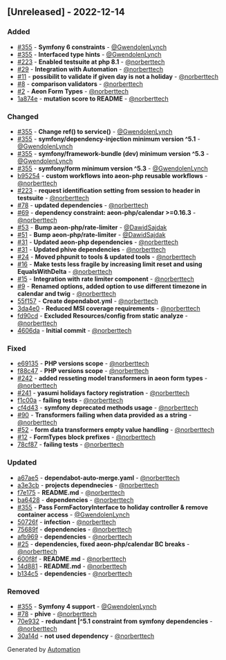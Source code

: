 ## [Unreleased] - 2022-12-14

### Added
- [#355](https://github.com/aeon-php/symfony-bundle/pull/355) - **Symfony 6 constraints** - [@GwendolenLynch](https://github.com/GwendolenLynch)
- [#355](https://github.com/aeon-php/symfony-bundle/pull/355) - **Interfaced type hints** - [@GwendolenLynch](https://github.com/GwendolenLynch)
- [#223](https://github.com/aeon-php/symfony-bundle/pull/223) - **Enabled testsuite at php 8.1** - [@norberttech](https://github.com/norberttech)
- [#29](https://github.com/aeon-php/symfony-bundle/pull/29) - **Integration with Automation** - [@norberttech](https://github.com/norberttech)
- [#11](https://github.com/aeon-php/symfony-bundle/pull/11) - **possibilit to validate if given day is not a holiday** - [@norberttech](https://github.com/norberttech)
- [#8](https://github.com/aeon-php/symfony-bundle/pull/8) - **comparison validators** - [@norberttech](https://github.com/norberttech)
- [#2](https://github.com/aeon-php/symfony-bundle/pull/2) - **Aeon Form Types** - [@norberttech](https://github.com/norberttech)
- [1a874e](https://github.com/aeon-php/symfony-bundle/commit/1a874ef13537e683a646e228db5e33b223d44bb7) - **mutation score to README** - [@norberttech](https://github.com/norberttech)

### Changed
- [#355](https://github.com/aeon-php/symfony-bundle/pull/355) - **Change ref() to service()** - [@GwendolenLynch](https://github.com/GwendolenLynch)
- [#355](https://github.com/aeon-php/symfony-bundle/pull/355) - **symfony/dependency-injection minimum version ^5.1** - [@GwendolenLynch](https://github.com/GwendolenLynch)
- [#355](https://github.com/aeon-php/symfony-bundle/pull/355) - **symfony/framework-bundle (dev) minimum version ^5.3** - [@GwendolenLynch](https://github.com/GwendolenLynch)
- [#355](https://github.com/aeon-php/symfony-bundle/pull/355) - **symfony/form minimum version ^5.3** - [@GwendolenLynch](https://github.com/GwendolenLynch)
- [b95254](https://github.com/aeon-php/symfony-bundle/commit/b95254175e6557979770d983c3578196edcb1165) - **custom workflows into aeon-php reusable workflows** - [@norberttech](https://github.com/norberttech)
- [#223](https://github.com/aeon-php/symfony-bundle/pull/223) - **request identification setting from session to header in testsuite** - [@norberttech](https://github.com/norberttech)
- [#78](https://github.com/aeon-php/symfony-bundle/pull/78) - **updated dependencies** - [@norberttech](https://github.com/norberttech)
- [#69](https://github.com/aeon-php/symfony-bundle/pull/69) - **dependency constraint: aeon-php/calendar >=0.16.3** - [@norberttech](https://github.com/norberttech)
- [#53](https://github.com/aeon-php/symfony-bundle/pull/53) - **Bump aeon-php/rate-limiter** - [@DawidSajdak](https://github.com/DawidSajdak)
- [#51](https://github.com/aeon-php/symfony-bundle/pull/51) - **Bump aeon-php/rate-limiter** - [@DawidSajdak](https://github.com/DawidSajdak)
- [#31](https://github.com/aeon-php/symfony-bundle/pull/31) - **Updated aeon-php dependencies** - [@norberttech](https://github.com/norberttech)
- [#31](https://github.com/aeon-php/symfony-bundle/pull/31) - **Updated phive dependencies** - [@norberttech](https://github.com/norberttech)
- [#24](https://github.com/aeon-php/symfony-bundle/pull/24) - **Moved phpunit to tools & updated tools** - [@norberttech](https://github.com/norberttech)
- [#16](https://github.com/aeon-php/symfony-bundle/pull/16) - **Make tests less fragile by increasing limit reset and using EqualsWithDelta** - [@norberttech](https://github.com/norberttech)
- [#15](https://github.com/aeon-php/symfony-bundle/pull/15) - **Integration with rate limiter component** - [@norberttech](https://github.com/norberttech)
- [#9](https://github.com/aeon-php/symfony-bundle/pull/9) - **Renamed options, added option to use different timezone in calendar and twig** - [@norberttech](https://github.com/norberttech)
- [55f157](https://github.com/aeon-php/symfony-bundle/commit/55f1573f60b20922482ae508961241e3e1ab34a1) - **Create dependabot.yml** - [@norberttech](https://github.com/norberttech)
- [3da4e0](https://github.com/aeon-php/symfony-bundle/commit/3da4e05b34ec042c22dc3f8c913a163c2223ea03) - **Reduced MSI coverage requirements** - [@norberttech](https://github.com/norberttech)
- [fd90cd](https://github.com/aeon-php/symfony-bundle/commit/fd90cd87a206e7885162d0c5d0b236b78e27a8f6) - **Excluded Resources/config from static analyze** - [@norberttech](https://github.com/norberttech)
- [4606da](https://github.com/aeon-php/symfony-bundle/commit/4606daf0e77bd210a56d134367ca1aa41a46d656) - **Initial commit** - [@norberttech](https://github.com/norberttech)

### Fixed
- [e69135](https://github.com/aeon-php/symfony-bundle/commit/e6913518e8f770f439f6c944cf47056695d429c6) - **PHP versions scope** - [@norberttech](https://github.com/norberttech)
- [f88c47](https://github.com/aeon-php/symfony-bundle/commit/f88c474b2c70008752a02950a72862c63b334743) - **PHP versions scope** - [@norberttech](https://github.com/norberttech)
- [#242](https://github.com/aeon-php/symfony-bundle/pull/242) - **added resseting model transformers in aeon form types** - [@norberttech](https://github.com/norberttech)
- [#241](https://github.com/aeon-php/symfony-bundle/pull/241) - **yasumi holidays factory registration** - [@norberttech](https://github.com/norberttech)
- [f1c00a](https://github.com/aeon-php/symfony-bundle/commit/f1c00aa92ad45ffb705b245c3a78892710460ebc) - **failing tests** - [@norberttech](https://github.com/norberttech)
- [cf4d43](https://github.com/aeon-php/symfony-bundle/commit/cf4d430ee4229455999ecad9336d089f31297bc7) - **symfony deprecated methods usage** - [@norberttech](https://github.com/norberttech)
- [#90](https://github.com/aeon-php/symfony-bundle/pull/90) - **Transformers failing when data provided as a string** - [@norberttech](https://github.com/norberttech)
- [#52](https://github.com/aeon-php/symfony-bundle/pull/52) - **form data transformers empty value handling** - [@norberttech](https://github.com/norberttech)
- [#12](https://github.com/aeon-php/symfony-bundle/pull/12) - **FormTypes block prefixes** - [@norberttech](https://github.com/norberttech)
- [78cf87](https://github.com/aeon-php/symfony-bundle/commit/78cf878e836577b2b434f1c969ffe6afd90be2e1) - **failing tests** - [@norberttech](https://github.com/norberttech)

### Updated
- [a67ae5](https://github.com/aeon-php/symfony-bundle/commit/a67ae56f8f1b3ef85dc551b2efd29f2dac73f4f9) - **dependabot-auto-merge.yaml** - [@norberttech](https://github.com/norberttech)
- [a3e3cb](https://github.com/aeon-php/symfony-bundle/commit/a3e3cba009f0d909bf9a9386a2b84d33783a7c23) - **projects dependnecies** - [@norberttech](https://github.com/norberttech)
- [f7e175](https://github.com/aeon-php/symfony-bundle/commit/f7e175705add888a7182336fa2e27a66077681de) - **README.md** - [@norberttech](https://github.com/norberttech)
- [ba6428](https://github.com/aeon-php/symfony-bundle/commit/ba642841eccad3720ec6cf2fe196d2083ec4ee8c) - **dependencies** - [@norberttech](https://github.com/norberttech)
- [#355](https://github.com/aeon-php/symfony-bundle/pull/355) - **Pass FormFactoryInterface to holiday controller & remove container access** - [@GwendolenLynch](https://github.com/GwendolenLynch)
- [50726f](https://github.com/aeon-php/symfony-bundle/commit/50726ff47b6e99745304c3c29515bafec0d1ee19) - **infection** - [@norberttech](https://github.com/norberttech)
- [75689f](https://github.com/aeon-php/symfony-bundle/commit/75689f2c1bc741050b78fdf143c202ee832492df) - **dependencies** - [@norberttech](https://github.com/norberttech)
- [afb969](https://github.com/aeon-php/symfony-bundle/commit/afb969c36c340fa09ffa8a3f55b83475c4746986) - **dependencies** - [@norberttech](https://github.com/norberttech)
- [#25](https://github.com/aeon-php/symfony-bundle/pull/25) - **dependencies, fixed aeon-php/calendar BC breaks** - [@norberttech](https://github.com/norberttech)
- [600f8f](https://github.com/aeon-php/symfony-bundle/commit/600f8f521c29f72e3d72be13ce6b5668b0b23bb4) - **README.md** - [@norberttech](https://github.com/norberttech)
- [14d881](https://github.com/aeon-php/symfony-bundle/commit/14d881fb274b53e584664482a86812c3ff2e20f9) - **README.md** - [@norberttech](https://github.com/norberttech)
- [b134c5](https://github.com/aeon-php/symfony-bundle/commit/b134c56e70b37f2f3d2094b84d46e43df69cbfb4) - **dependencies** - [@norberttech](https://github.com/norberttech)

### Removed
- [#355](https://github.com/aeon-php/symfony-bundle/pull/355) - **Symfony 4 support** - [@GwendolenLynch](https://github.com/GwendolenLynch)
- [#78](https://github.com/aeon-php/symfony-bundle/pull/78) - **phive** - [@norberttech](https://github.com/norberttech)
- [70e932](https://github.com/aeon-php/symfony-bundle/commit/70e9321b2ceda4c1895e8e1f8496a9b6fdc5fdb9) - **redundant |^5.1 constraint from symfony dependencies** - [@norberttech](https://github.com/norberttech)
- [30a14d](https://github.com/aeon-php/symfony-bundle/commit/30a14db1e6b5bdb4a971d09215eb3d7be2cad319) - **not used dependency** - [@norberttech](https://github.com/norberttech)

Generated by [Automation](https://github.com/aeon-php/automation)